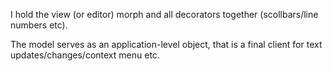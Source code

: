 I hold the view (or editor) morph and all decorators together (scollbars/line numbers etc).The model serves as an application-level object, that is a final client for text updates/changes/context menu etc.